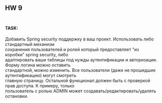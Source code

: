 ## HW 9 <br><br>
#### TASK:  <br>
Добавить Spring security поддержку в ваш проект. Использовать либо стандартный механизм <br>
сохранения пользователей и ролей который предоставляет "из коробки" spring security, либо <br>
адаптировать ваши таблицы под нужды аутентификации и авторизации. Форму логина можно оставить<br>
стандартной, можно изменить. Все пользователи (даже не прошедшие аутентификацию) могут смотреть <br>
главную страницу. Остальной функционал должен быть с проверкой прав доступа. К примеру, только <br>
пользователь с ролью ADMIN может создавать/редактировать/удалять остановки.



